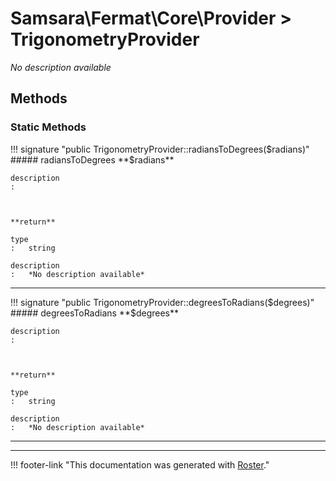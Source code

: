 # Samsara\Fermat\Core\Provider > TrigonometryProvider

*No description available*


## Methods


### Static Methods

!!! signature "public TrigonometryProvider::radiansToDegrees($radians)"
    ##### radiansToDegrees
    **$radians**

    description
    :   
    
    

    **return**

    type
    :   string

    description
    :   *No description available*

---

!!! signature "public TrigonometryProvider::degreesToRadians($degrees)"
    ##### degreesToRadians
    **$degrees**

    description
    :   
    
    

    **return**

    type
    :   string

    description
    :   *No description available*

---




---
!!! footer-link "This documentation was generated with [Roster](https://jordanrl.github.io/Roster/)."